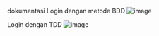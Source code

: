 dokumentasi 
Login dengan metode BDD
![image](https://github.com/user-attachments/assets/8976093d-22c0-4a77-9529-547f3a02bda3)

Login dengan TDD
![image](https://github.com/user-attachments/assets/a9cf90ed-a08d-49c0-a1ae-5c1bb433bd40)

